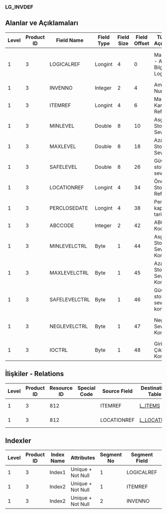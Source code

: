 ### LG_INVDEF

## Alanlar ve Açıklamaları

**Level**|**Product ID**|**Field Name**|**Field Type**|**Field Size**|**Field Offset**|**Türkçe Açıklama**|**Expression**
-----|-----|-----|-----|-----|-----|-----|-----
1|3|LOGICALREF|Longint|4|0|Malzeme - Ambar Bilgisi Log. Ref.|Item - Warehouse Information Logical Reference
1|3|INVENNO|Integer|2|4|Ambar Numarası|Warehouse Number
1|3|ITEMREF|Longint|4|6|Malzeme Kartı Referansı|Item Card Reference
1|3|MINLEVEL|Double|8|10|Asgari Stok Seviyesi|Minimum Inventory Level
1|3|MAXLEVEL|Double|8|18|Azami Stok Seviyesi|Maximum Inventory Level
1|3|SAFELEVEL|Double|8|26|Güvenlik stok seviyesi|Safety Inventory Level
1|3|LOCATIONREF|Longint|4|34|Öndeğer Stok Yeri Ref.|Default Location Reference
1|3|PERCLOSEDATE|Longint|4|38|Periyot kapanış tarihi|Period Closing Date
1|3|ABCCODE|Integer|2|42|ABC Kodu|ABC Code
1|3|MINLEVELCTRL|Byte|1|44|Asgari Stok Seviye Kontrolü|Minimum Inventory Level Control
1|3|MAXLEVELCTRL|Byte|1|45|Azami Stok Seviyesi Kontrolü|Maximum Inventory Level Control
1|3|SAFELEVELCTRL|Byte|1|46|Güvenlik stok seviyesi kontrolü|Safety Inventory Level Control
1|3|NEGLEVELCTRL|Byte|1|47|Negatif Seviye Kontrolü|Negative Inventory Level Control
1|3|IOCTRL|Byte|1|48|Giriş / Çıkış Kontrolü|Input / Output Control

## İlişkiler - Relations

**Level**|**Product ID**|**Resource ID**|**Special Code**|**Source Field**|**Destination Table**|**Destination Field**|**Relation Type**|**Extra Condition**
-----|-----|-----|-----|-----|-----|-----|-----|-----
1|3|812||ITEMREF|[L_ITEMS](../LG_ITEMS "L_ITEMS")|LOGICALREF|one-to-one|
1|3|812||LOCATIONREF|[L_LOCATION](../LG_LOCATION "L_LOCATION")|LOGICALREF|one-to-one|

## Indexler

**Level**|**Product ID**|**Index Name**|**Attributes**|**Segment No**|**Segment Field**|**Sense**
-----|-----|-----|-----|-----|-----|-----
1|3|Index1|Unique + Not Null|1|LOGICALREF|Ascending
1|3|Index2|Unique + Not Null|1|ITEMREF|Ascending
1|3|Index2|Unique + Not Null|2|INVENNO|Ascending
